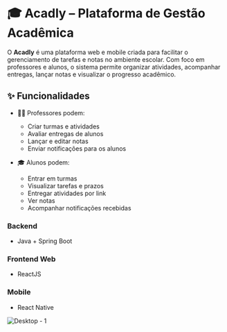 # 🎓 Acadly – Plataforma de Gestão Acadêmica

O **Acadly** é uma plataforma web e mobile criada para facilitar o gerenciamento de tarefas e notas no ambiente escolar. Com foco em professores e alunos, o sistema permite organizar atividades, acompanhar entregas, lançar notas e visualizar o progresso acadêmico.

## ✨ Funcionalidades

- 👩‍🏫 Professores podem:
  - Criar turmas e atividades
  - Avaliar entregas de alunos
  - Lançar e editar notas
  - Enviar notificações para os alunos

- 🎓 Alunos podem:
  - Entrar em turmas
  - Visualizar tarefas e prazos
  - Entregar atividades por link
  - Ver notas 
  - Acompanhar notificações recebidas
 
### Backend
- Java + Spring Boot

### Frontend Web
- ReactJS

### Mobile
- React Native


![Desktop - 1](https://github.com/user-attachments/assets/cfb8f45e-4cab-43c6-8887-a65957c55cdf)



